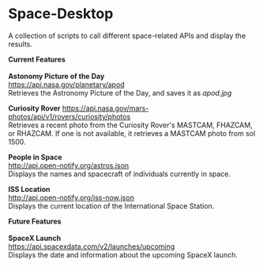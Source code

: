 # Space-Desktop
A collection of scripts to call different space-related APIs and display the results. 

**Current Features**<br><br>
**Astonomy Picture of the Day**<br>
https://api.nasa.gov/planetary/apod<br>
Retrieves the Astronomy Picture of the Day, and saves it as *apod.jpg*

**Curiosity Rover**
https://api.nasa.gov/mars-photos/api/v1/rovers/curiosity/photos<br>
Retrieves a recent photo from the Curiosity Rover's MASTCAM, 
FHAZCAM, or RHAZCAM. If one is not available, it retrieves a 
MASTCAM photo from sol 1500.

**People in Space**<br>http://api.open-notify.org/astros.json<br>
Displays the names and spacecraft of individuals currently in space.

**ISS Location**<br>http://api.open-notify.org/iss-now.json<br>
Displays the current location of the International Space Station. 

**Future Features**<br><br>
**SpaceX Launch**<br>
https://api.spacexdata.com/v2/launches/upcoming<br>
Displays the date and information about the upcoming SpaceX launch.
